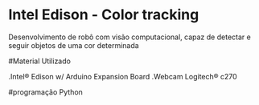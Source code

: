 # Intel Edison - Color tracking
Desenvolvimento de robô com visão computacional, capaz de detectar e seguir objetos de uma cor determinada

#Material Utilizado

.Intel&#174; Edison w/ Arduino Expansion Board
.Webcam Logitech&#174; c270



#programação
Python
